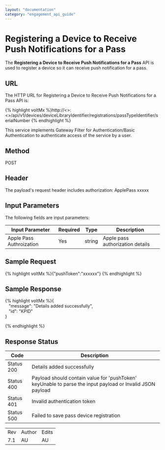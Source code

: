 ```yaml
---
layout: "documentation"
category: "engagement_api_guide"
---
```

                            


Registering a Device to Receive Push Notifications for a Pass
=============================================================

The **Registering a Device to Receive Push Notifications for a Pass** API is used to register a device so it can receive push notification for a pass.

URL
---

The HTTP URL for Registering a Device to Receive Push Notifications for a Pass API is:

{% highlight voltMx %}http://<<host>>:<<port>>/api/v1/devices/deviceLibraryIdentifier/registrations/passTypeIdentifier/serialNumber
{% endhighlight %}

This service implements Gateway Filter for Authentication/Basic Authentication to authenticate access of the service by a user.

Method
------

POST

Header
------

The payload's request header includes authorization: ApplePass xxxxx

Input Parameters
----------------

The following fields are input parameters:

  
| Input Parameter | Required | Type | Description |
| --- | --- | --- | --- |
| Apple Pass Authroization | Yes | string | Apple pass authorization details |

Sample Request
--------------

{% highlight voltMx %}{"pushToken":"xxxxxx"}
{% endhighlight %}

Sample Response
---------------

{% highlight voltMx %}{  
   "message": "Details added successfully",  
   "id": "KPID"  
}  

{% endhighlight %}

Response Status
---------------

  
| Code | Description |
| --- | --- |
| Status 200 | Details added successfully |
| Status 400 | Payload should contain value for 'pushToken' keyUnable to parse the input payload or Invalid JSON payload |
| Status 401 | Invalid authentication token |
| Status 500 | Failed to save pass device registration |

<table class="TableStyle-RevisionTable" cellspacing="0" style="margin-left: 0;margin-right: auto;mc-table-style: url('../Resources/TableStyles/RevisionTable.css');" data-mc-conditions="Default.HTML"><colgroup><col class="TableStyle-RevisionTable-Column-Column1"> <col class="TableStyle-RevisionTable-Column-Column1"> <col class="TableStyle-RevisionTable-Column-Column1"></colgroup><tbody><tr class="TableStyle-RevisionTable-Body-Body1"><td class="TableStyle-RevisionTable-BodyE-Column1-Body1">Rev</td><td class="TableStyle-RevisionTable-BodyE-Column1-Body1">Author</td><td class="TableStyle-RevisionTable-BodyD-Column1-Body1">Edits</td></tr><tr class="TableStyle-RevisionTable-Body-Body1"><td class="TableStyle-RevisionTable-BodyB-Column1-Body1">7.1</td><td class="TableStyle-RevisionTable-BodyB-Column1-Body1">AU</td><td class="TableStyle-RevisionTable-BodyA-Column1-Body1">AU</td></tr></tbody></table>
